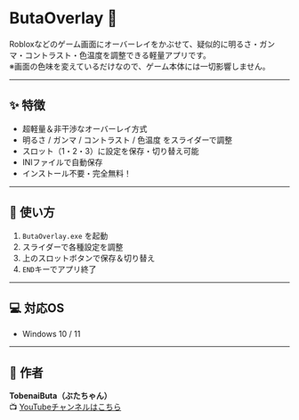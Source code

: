 # ButaOverlay 🐷

Robloxなどのゲーム画面にオーバーレイをかぶせて、疑似的に明るさ・ガンマ・コントラスト・色温度を調整できる軽量アプリです。  
※画面の色味を変えているだけなので、ゲーム本体には一切影響しません。

---

## ✨ 特徴
- 超軽量＆非干渉なオーバーレイ方式
- 明るさ / ガンマ / コントラスト / 色温度 をスライダーで調整
- スロット（1・2・3）に設定を保存・切り替え可能
- INIファイルで自動保存
- インストール不要・完全無料！

---

## 🚀 使い方
1. `ButaOverlay.exe` を起動
2. スライダーで各種設定を調整
3. 上のスロットボタンで保存＆切り替え
4. `END`キーでアプリ終了

---

## 💻 対応OS
- Windows 10 / 11

---

## 🐷 作者
**TobenaiButa（ぶたちゃん）**  
📺 [YouTubeチャンネルはこちら](https://www.youtube.com/@TobenaiButasan)
